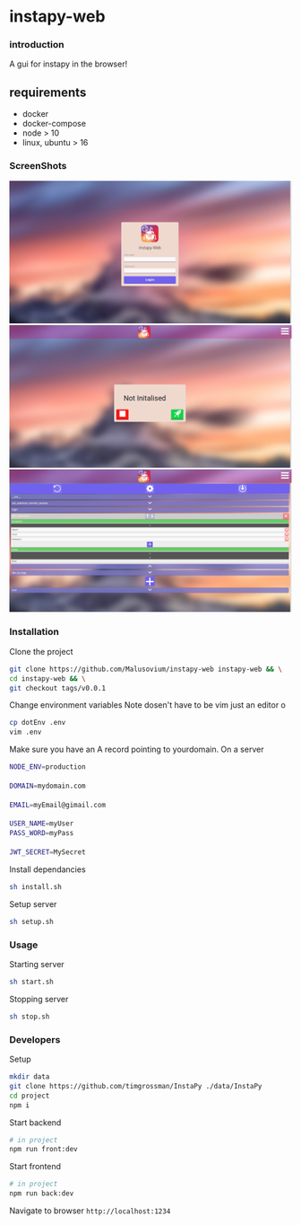 # instapy-web

### introduction

A gui for instapy in the browser!

## requirements

* docker
* docker-compose
* node > 10
* linux, ubuntu > 16

### ScreenShots

![Login Page](https://github.com/Malusovium/instapy-web/blob/master/login.png)
![Bot Page](https://github.com/Malusovium/instapy-web/blob/master/bot.png)
![Config Page](https://github.com/Malusovium/instapy-web/blob/master/config.png)

### Installation

Clone the project
```sh
git clone https://github.com/Malusovium/instapy-web instapy-web && \
cd instapy-web && \
git checkout tags/v0.0.1
```

Change environment variables
Note dosen't have to be vim just an editor o
```sh
cp dotEnv .env
vim .env
```

Make sure you have an A record pointing to yourdomain.
On a server
```sh
NODE_ENV=production

DOMAIN=mydomain.com

EMAIL=myEmail@gimail.com

USER_NAME=myUser
PASS_WORD=myPass

JWT_SECRET=MySecret
```

Install dependancies
```sh
sh install.sh
```

Setup server
```sh
sh setup.sh
```

### Usage

Starting server
```sh
sh start.sh
```

Stopping server
```sh
sh stop.sh
```

### Developers

Setup
```sh
mkdir data
git clone https://github.com/timgrossman/InstaPy ./data/InstaPy
cd project
npm i
```

Start backend
```sh
# in project
npm run front:dev
```

Start frontend
```sh
# in project
npm run back:dev
```

Navigate to browser
`http://localhost:1234`
